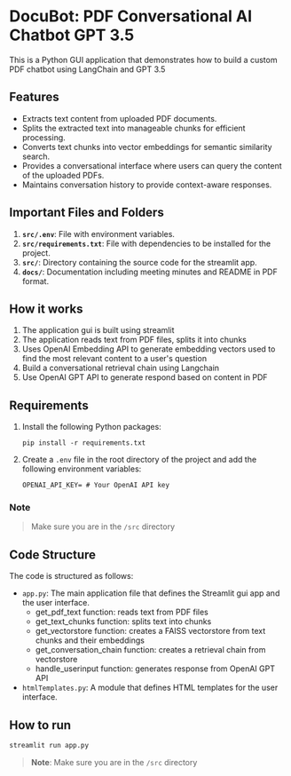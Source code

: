 # DocuBot: PDF Conversational AI Chatbot GPT 3.5
This is a Python GUI application that demonstrates how to build a custom PDF chatbot using LangChain and GPT 3.5 

## Features
- Extracts text content from uploaded PDF documents.
- Splits the extracted text into manageable chunks for efficient processing.
- Converts text chunks into vector embeddings for semantic similarity search.
- Provides a conversational interface where users can query the content of the uploaded PDFs.
- Maintains conversation history to provide context-aware responses.


## Important Files and Folders
1. **`src/.env`**: File with environment variables.
2. **`src/requirements.txt`**: File with dependencies to be installed for the project.
3. **`src/`**: Directory containing the source code for the streamlit app.
4. **`docs/`**: Documentation including meeting minutes and README in PDF format.


## How it works
1. The application gui is built using streamlit
2. The application reads text from PDF files, splits it into chunks
3. Uses OpenAI Embedding API to generate embedding vectors used to find the most relevant content to a user's question
4. Build a conversational retrieval chain using Langchain
5. Use OpenAI GPT API to generate respond based on content in PDF


## Requirements
1. Install the following Python packages:
    ```
    pip install -r requirements.txt
    ```

2. Create a `.env` file in the root directory of the project and add the following environment variables:
    ```
    OPENAI_API_KEY= # Your OpenAI API key
    ```
### Note
> Make sure you are in the `/src` directory

## Code Structure
The code is structured as follows:

- `app.py`: The main application file that defines the Streamlit gui app and the user interface.
    * get_pdf_text function: reads text from PDF files
    * get_text_chunks function: splits text into chunks
    * get_vectorstore function: creates a FAISS vectorstore from text chunks and their embeddings
    * get_conversation_chain function: creates a retrieval chain from vectorstore
    * handle_userinput function: generates response from OpenAI GPT API
- `htmlTemplates.py`: A module that defines HTML templates for the user interface.


## How to run
```py
streamlit run app.py
```
> __Note__: Make sure you are in the `/src` directory

